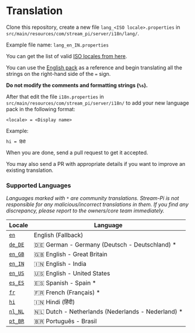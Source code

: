 # Translation

Clone this repository, create a new file `lang_<ISO locale>.properties` in `src/main/resources/com/stream_pi/server/i18n/lang/`.

Example file name: `lang_en_IN.properties`

You can get the list of valid [ISO locales from here](https://docs.oracle.com/cd/E13214_01/wli/docs92/xref/xqisocodes.html).

You can use the [English pack][fallback-locale] as a reference and begin translating all the strings on the right-hand side of the `=` sign.

**Do not modify the comments and formatting strings (`%s`).**

After that edit the file `i18n.properties` in `src/main/resources/com/stream_pi/server/i18n/` to add your new language pack in the following format:

`<locale> = <Display name>`

Example:

```
hi = हिंदी
```

When you are done, send a pull request to get it accepted.

You may also send a PR with appropriate details if you want to improve an existing translation.


### Supported Languages

*Languages marked with `*` are community translations. Stream-Pi is not responsible for any malicious/incorrect translations in them. If you find any discrepancy, please report to the owners/core team immediately.*

| Locale                  | Language                                            |
|-------------------------|-----------------------------------------------------|
| [`en`][fallback-locale] | English (Fallback)                                  |
| [`de_DE`][de_DE]        | 🇩🇪 German - Germany (Deutsch - Deutschland)  *    |
| [`en_GB`][en_GB]        | 🇬🇧 English - Great Britain                        |
| [`en_IN`][en_IN]        | 🇮🇳 English - India                                |
| [`en_US`][en_US]        | 🇺🇸 English - United States                        |
| [`es_ES`][es_ES]        | 🇪🇸 Spanish - Spain  *                             |
| [`fr`][fr]              | 🇫🇷 French (Français)  *                           |
| [`hi`][hi]              | 🇮🇳 Hindi (हिंदी)                                  |
| [`nl_NL`][nl_NL]        | 🇳🇱 Dutch - Netherlands (Nederlands - Nederland) * |
| [`pt_BR`][pt_BR]          | 🇧🇷 Português - Brasil         |


[fallback-locale]: https://github.com/stream-pi/server/blob/master/src/main/resources/com/stream_pi/server/i18n/lang_en.properties
[de_DE]: https://github.com/stream-pi/server/blob/master/src/main/resources/com/stream_pi/server/i18n/lang_de_DE.properties
[en_GB]: https://github.com/stream-pi/server/blob/master/src/main/resources/com/stream_pi/server/i18n/lang_en_GB.properties
[en_IN]: https://github.com/stream-pi/server/blob/master/src/main/resources/com/stream_pi/server/i18n/lang_en_IN.properties
[en_US]: https://github.com/stream-pi/server/blob/master/src/main/resources/com/stream_pi/server/i18n/lang_en_US.properties
[es_ES]: https://github.com/stream-pi/server/blob/master/src/main/resources/com/stream_pi/server/i18n/lang_es_ES.properties
[fr]: https://github.com/stream-pi/server/blob/master/src/main/resources/com/stream_pi/server/i18n/lang_fr.properties
[hi]: https://github.com/stream-pi/server/blob/master/src/main/resources/com/stream_pi/server/i18n/lang_hi.properties
[nl_NL]: https://github.com/stream-pi/server/blob/master/src/main/resources/com/stream_pi/client/i18n/lang_nl_NL.properties
[pt_BR]: https://github.com/stream-pi/servr/blob/master/src/main/resources/com/stream_pi/client/i18n/lang_pt_BR.properties
